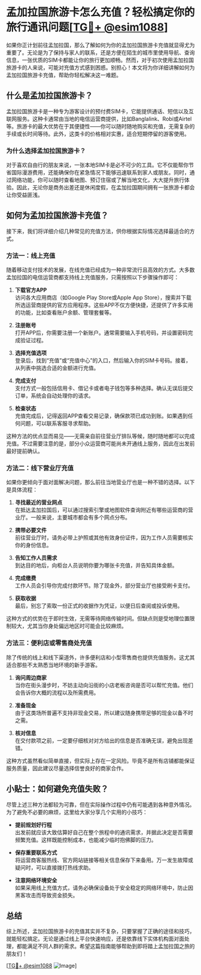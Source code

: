 # 孟加拉国旅游卡怎么充值？轻松搞定你的旅行通讯问题[[TG💪+ @esim1088](https://t.me/s/esim1088)]

如果你正计划前往孟加拉国，那么了解如何为你的孟加拉国旅游卡充值就显得尤为重要了。无论是为了保持与家人的联系，还是方便在陌生的城市里使用导航、查询信息，一张优质的SIM卡都能让你的旅行更加顺畅。然而，对于初次使用孟加拉国旅游卡的人来说，可能对充值方式感到困惑。别担心！本文将为你详细讲解如何为孟加拉国旅游卡充值，帮助你轻松解决这一难题。

## 什么是孟加拉国旅游卡？

孟加拉国旅游卡是一种专为游客设计的预付费SIM卡，它能提供通话、短信以及互联网服务。这种卡通常由当地的电信运营商提供，比如Banglalink、Robi或Airtel等。旅游卡的最大优势在于其便捷性——你可以随时随地购买和充值，无需复杂的手续或长时间等待。此外，这类卡的价格相对实惠，适合短期停留的游客使用。

### 为什么选择孟加拉国旅游卡？

对于喜欢自由行的朋友来说，一张本地SIM卡是必不可少的工具。它不仅能帮你节省国际漫游费用，还能确保你在紧急情况下能够迅速联系到家人或朋友。同时，通过网络功能，你可以随时查看地图、预订住宿或了解当地文化，大大提升旅行体验。因此，无论你是商务出差还是休闲度假，在孟加拉国期间拥有一张旅游卡都会让你受益匪浅。

## 如何为孟加拉国旅游卡充值？

接下来，我们将详细介绍几种常见的充值方法，供你根据实际情况选择最适合的方式。

### 方法一：线上充值

随着移动支付技术的发展，在线充值已经成为一种非常流行且高效的方式。大多数孟加拉国的电信运营商都支持线上充值服务，只需按照以下步骤操作即可：

1. **下载官方APP**  
   访问各大应用商店（如Google Play Store或Apple App Store），搜索并下载所选运营商提供的官方应用程序。这些APP不仅方便快捷，还提供了许多实用的功能，比如查看账户余额、管理套餐等。

2. **注册账号**  
   打开APP后，你需要注册一个新账户。通常需要输入手机号码，并设置密码完成验证过程。

3. **选择充值选项**  
   登录后，找到“充值”或“充值中心”的入口，然后输入你的SIM卡号码。接着，从列表中挑选合适的金额进行充值。

4. **完成支付**  
   支付方式一般包括信用卡、借记卡或者电子钱包等多种选择。确认无误后提交订单，系统会自动处理你的请求。

5. **检查状态**  
   充值完成后，记得返回APP查看交易记录，确保款项已成功到账。如果遇到任何问题，可以联系客服寻求帮助。

这种方法的优点显而易见——无需亲自前往营业厅排队等候，随时随地都可以完成充值。不过需要注意的是，部分小众运营商可能尚未开通线上服务，因此在出发前最好提前确认。

### 方法二：线下营业厅充值

如果你更倾向于面对面解决问题，那么前往当地营业厅也是一种不错的选择。以下是具体流程：

1. **寻找最近的营业网点**  
   在抵达孟加拉国后，可以通过搜索引擎或地图软件查询附近有哪些运营商的营业厅。一般来说，主要城市都会有多个网点分布。

2. **携带必要文件**  
   前往营业厅时，请务必带上护照或其他有效身份证件，因为工作人员需要核实你的身份信息。

3. **告知工作人员需求**  
   到达目的地后，向柜台人员说明你要为哪张卡充值，并告知具体金额。

4. **完成缴费**  
   工作人员会引导你完成付款环节。除了现金外，部分营业厅也接受刷卡支付。

5. **获取收据**  
   最后，别忘了索取一份正式的收据作为凭证，以便日后查阅或投诉使用。

这种方式的优势在于即时生效，无需等待网络传输时间。但缺点则是受地理位置限制较大，尤其当你身处偏远地区时可能会比较麻烦。

### 方法三：便利店或零售商处充值

除了传统的线上和线下渠道外，许多便利店和小型零售商也提供充值服务。这尤其适合那些不太熟悉当地环境的新手游客。

1. **询问周边商家**  
   当你在街头漫步时，不妨主动向沿街的小店老板咨询是否可以帮忙充值。他们会告诉你大概的流程以及所需费用。

2. **准备现金**  
   由于这类场所普遍不支持非现金交易，所以建议随身携带足够的现金以备不时之需。

3. **核对信息**  
   在交付款项之前，一定要仔细核对对方给出的信息是否准确无误，避免出现差错。

这种方式虽然看似简单直接，但实际上存在一定风险。毕竟不是所有店铺都能保证服务质量，因此建议尽量选择信誉良好的商家合作。

## 小贴士：如何避免充值失败？

尽管上述三种方法都较为可靠，但在实际操作过程中仍有可能遇到各种意外情况。为了避免不必要的麻烦，这里给大家分享几个实用的小技巧：

- **提前规划好行程**  
  出发前就应该大致估算好自己在整个旅程中的通讯需求，并据此决定是否需要频繁充值。这样既能控制成本，也能减少临时抱佛脚的压力。

- **保存重要联系方式**  
  将运营商客服热线、官方网站链接等相关信息保存下来备用。万一发生故障或疑问时，可以直接拨打热线求助。

- **注意网络环境安全**  
  如果采用线上充值方式，请务必确保设备处于安全稳定的网络环境中，防止因黑客攻击而导致资金损失。

## 总结

综上所述，孟加拉国旅游卡的充值其实并不复杂，只要掌握了正确的途径和技巧，就能轻松搞定。无论是通过线上平台快速响应，还是依靠线下实体机构面对面处理，都能满足不同人群的需求。希望这篇指南能够帮助到即将踏上孟加拉国之旅的朋友们！

[[TG💪+ @esim1088](https://t.me/s/esim1088) ![Image](https://i.postimg.cc/4NQfJmqS/Snipaste-2025-05-13-00-14-12.png)]